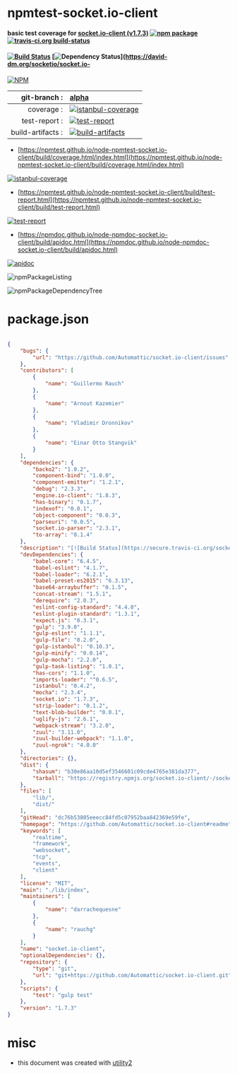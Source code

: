 # npmtest-socket.io-client

#### basic test coverage for  [socket.io-client (v1.7.3)](https://github.com/Automattic/socket.io-client#readme)  [![npm package](https://img.shields.io/npm/v/npmtest-socket.io-client.svg?style=flat-square)](https://www.npmjs.org/package/npmtest-socket.io-client) [![travis-ci.org build-status](https://api.travis-ci.org/npmtest/node-npmtest-socket.io-client.svg)](https://travis-ci.org/npmtest/node-npmtest-socket.io-client)

#### [![Build Status](https://secure.travis-ci.org/socketio/socket.io-client.svg?branch=master)](http://travis-ci.org/socketio/socket.io-client) [![Dependency Status](https://david-dm.org/socketio/socket.io-client.svg)](https://david-dm.org/socketio/socket.io-

[![NPM](https://nodei.co/npm/socket.io-client.png?downloads=true&downloadRank=true&stars=true)](https://www.npmjs.com/package/socket.io-client)

| git-branch : | [alpha](https://github.com/npmtest/node-npmtest-socket.io-client/tree/alpha)|
|--:|:--|
| coverage : | [![istanbul-coverage](https://npmtest.github.io/node-npmtest-socket.io-client/build/coverage.badge.svg)](https://npmtest.github.io/node-npmtest-socket.io-client/build/coverage.html/index.html)|
| test-report : | [![test-report](https://npmtest.github.io/node-npmtest-socket.io-client/build/test-report.badge.svg)](https://npmtest.github.io/node-npmtest-socket.io-client/build/test-report.html)|
| build-artifacts : | [![build-artifacts](https://npmtest.github.io/node-npmtest-socket.io-client/glyphicons_144_folder_open.png)](https://github.com/npmtest/node-npmtest-socket.io-client/tree/gh-pages/build)|

- [https://npmtest.github.io/node-npmtest-socket.io-client/build/coverage.html/index.html](https://npmtest.github.io/node-npmtest-socket.io-client/build/coverage.html/index.html)

[![istanbul-coverage](https://npmtest.github.io/node-npmtest-socket.io-client/build/screenCapture.buildCi.browser.%252Ftmp%252Fbuild%252Fcoverage.lib.html.png)](https://npmtest.github.io/node-npmtest-socket.io-client/build/coverage.html/index.html)

- [https://npmtest.github.io/node-npmtest-socket.io-client/build/test-report.html](https://npmtest.github.io/node-npmtest-socket.io-client/build/test-report.html)

[![test-report](https://npmtest.github.io/node-npmtest-socket.io-client/build/screenCapture.buildCi.browser.%252Ftmp%252Fbuild%252Ftest-report.html.png)](https://npmtest.github.io/node-npmtest-socket.io-client/build/test-report.html)

- [https://npmdoc.github.io/node-npmdoc-socket.io-client/build/apidoc.html](https://npmdoc.github.io/node-npmdoc-socket.io-client/build/apidoc.html)

[![apidoc](https://npmdoc.github.io/node-npmdoc-socket.io-client/build/screenCapture.buildCi.browser.%252Ftmp%252Fbuild%252Fapidoc.html.png)](https://npmdoc.github.io/node-npmdoc-socket.io-client/build/apidoc.html)

![npmPackageListing](https://npmtest.github.io/node-npmtest-socket.io-client/build/screenCapture.npmPackageListing.svg)

![npmPackageDependencyTree](https://npmtest.github.io/node-npmtest-socket.io-client/build/screenCapture.npmPackageDependencyTree.svg)



# package.json

```json

{
    "bugs": {
        "url": "https://github.com/Automattic/socket.io-client/issues"
    },
    "contributors": [
        {
            "name": "Guillermo Rauch"
        },
        {
            "name": "Arnout Kazemier"
        },
        {
            "name": "Vladimir Dronnikov"
        },
        {
            "name": "Einar Otto Stangvik"
        }
    ],
    "dependencies": {
        "backo2": "1.0.2",
        "component-bind": "1.0.0",
        "component-emitter": "1.2.1",
        "debug": "2.3.3",
        "engine.io-client": "1.8.3",
        "has-binary": "0.1.7",
        "indexof": "0.0.1",
        "object-component": "0.0.3",
        "parseuri": "0.0.5",
        "socket.io-parser": "2.3.1",
        "to-array": "0.1.4"
    },
    "description": "[![Build Status](https://secure.travis-ci.org/socketio/socket.io-client.svg?branch=master)](http://travis-ci.org/socketio/socket.io-client) [![Dependency Status](https://david-dm.org/socketio/socket.io-client.svg)](https://david-dm.org/socketio/socket.io-",
    "devDependencies": {
        "babel-core": "6.4.5",
        "babel-eslint": "4.1.7",
        "babel-loader": "6.2.1",
        "babel-preset-es2015": "6.3.13",
        "base64-arraybuffer": "0.1.5",
        "concat-stream": "1.5.1",
        "derequire": "2.0.3",
        "eslint-config-standard": "4.4.0",
        "eslint-plugin-standard": "1.3.1",
        "expect.js": "0.3.1",
        "gulp": "3.9.0",
        "gulp-eslint": "1.1.1",
        "gulp-file": "0.2.0",
        "gulp-istanbul": "0.10.3",
        "gulp-minify": "0.0.14",
        "gulp-mocha": "2.2.0",
        "gulp-task-listing": "1.0.1",
        "has-cors": "1.1.0",
        "imports-loader": "^0.6.5",
        "istanbul": "0.4.2",
        "mocha": "2.3.4",
        "socket.io": "1.7.3",
        "strip-loader": "0.1.2",
        "text-blob-builder": "0.0.1",
        "uglify-js": "2.6.1",
        "webpack-stream": "3.2.0",
        "zuul": "3.11.0",
        "zuul-builder-webpack": "1.1.0",
        "zuul-ngrok": "4.0.0"
    },
    "directories": {},
    "dist": {
        "shasum": "b30e86aa10d5ef3546601c09cde4765e381da377",
        "tarball": "https://registry.npmjs.org/socket.io-client/-/socket.io-client-1.7.3.tgz"
    },
    "files": [
        "lib/",
        "dist/"
    ],
    "gitHead": "dc76b53805eeecc84fd5c07952baa842369e59fe",
    "homepage": "https://github.com/Automattic/socket.io-client#readme",
    "keywords": [
        "realtime",
        "framework",
        "websocket",
        "tcp",
        "events",
        "client"
    ],
    "license": "MIT",
    "main": "./lib/index",
    "maintainers": [
        {
            "name": "darrachequesne"
        },
        {
            "name": "rauchg"
        }
    ],
    "name": "socket.io-client",
    "optionalDependencies": {},
    "repository": {
        "type": "git",
        "url": "git+https://github.com/Automattic/socket.io-client.git"
    },
    "scripts": {
        "test": "gulp test"
    },
    "version": "1.7.3"
}
```



# misc
- this document was created with [utility2](https://github.com/kaizhu256/node-utility2)
